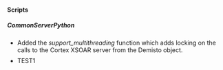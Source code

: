 
#### Scripts
##### CommonServerPython
- Added the *support_multithreading* function which adds locking on the calls to the Cortex XSOAR server from the Demisto object.
- $$$$$$$$ TEST1